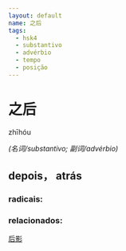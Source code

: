 ```yaml
--- 
layout: default
name: 之后 
tags: 
  - hsk4
  - substantivo
  - advérbio
  - tempo
  - posição
--- 
```

# 之后 
zhīhóu  
 
*(名词/substantivo; 副词/advérbio)*  
## depois， atrás 
### radicais: 
### relacionados: 
[后影](/zhengshidu/outras/后影)  

